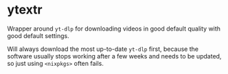 # ytextr

Wrapper around `yt-dlp` for downloading videos in good default quality with good default settings.

Will always download the most up-to-date `yt-dlp` first, because the software usually stops working after a few weeks and needs to be updated, so just using `<nixpkgs>` often fails.
